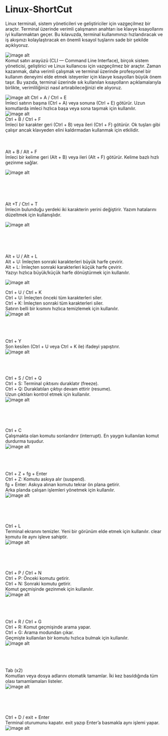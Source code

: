 # Linux-ShortCut
Linux terminali, sistem yöneticileri ve geliştiriciler için vazgeçilmez bir araçtır. Terminal üzerinde verimli çalışmanın anahtarı ise klavye kısayollarını iyi kullanmaktan geçer. Bu kılavuzda, terminal kullanımınızı hızlandıracak ve iş akışınızı kolaylaştıracak en önemli kısayol tuşlarını sade bir şekilde açıklıyoruz.


 ![image alt](https://github.com/nurullahnamal/Linux-ShortCut/blob/main/Linux%20Shortcut.png)  <br>
Komut satırı arayüzü (CLI — Command Line Interface), birçok sistem yöneticisi, geliştirici ve Linux kullanıcısı için vazgeçilmez bir araçtır. Zaman kazanmak, daha verimli çalışmak ve terminal üzerinde profesyonel bir kullanım deneyimi elde etmek isteyenler için klavye kısayolları büyük önem taşır. Bu yazıda, terminal üzerinde sık kullanılan kısayolların açıklamalarıyla birlikte, verimliliğinizi nasıl artırabileceğinizi ele alıyoruz.


 
 ![image alt](https://github.com/nurullahnamal/Linux-ShortCut/blob/main/Ctrl%20A%20or%20E%20.gif)
Ctrl + A / Ctrl + E <br>
İmleci satırın başına (Ctrl + A) veya sonuna (Ctrl + E) götürür. Uzun komutlarda imleci hızlıca başa veya sona taşımak için kullanılır. <br>
 ![image alt](https://github.com/nurullahnamal/Linux-ShortCut/blob/main/Control%20B%20And%20Control%20F.gif) <br>
Ctrl + B / Ctrl + F <br>
İmleci bir karakter geri (Ctrl + B) veya ileri (Ctrl + F) götürür. Ok tuşları gibi çalışır ancak klavyeden elini kaldırmadan kullanmak için etkilidir.<br>
<br>
<br>
<br> 
Alt + B / Alt + F<br>
İmleci bir kelime geri (Alt + B) veya ileri (Alt + F) götürür. Kelime bazlı hızlı gezinme sağlar.<br> 

![image alt](https://github.com/nurullahnamal/Linux-ShortCut/blob/main/AltB%20And%20AltF.gif)<br>

<br>
<br>
<br>
<br> 
Alt +T / Ctrl + T<br>
İmlecin bulunduğu yerdeki iki karakterin yerini değiştirir. Yazım hatalarını düzeltmek için kullanışlıdır.<br>

![image alt](https://github.com/nurullahnamal/Linux-ShortCut/blob/main/AltT.gif) <br>

<br>
<br>
<br>
<br>
Alt + U / Alt + L <br>
Alt + U: İmleçten sonraki karakterleri büyük harfe çevirir. <br>
Alt + L: İmleçten sonraki karakterleri küçük harfe çevirir. <br>
Yazıyı hızlıca büyük/küçük harfe dönüştürmek için kullanılır. <br>

![image alt](https://github.com/nurullahnamal/Linux-ShortCut/blob/main/AltU%20And%20AltL.gif) <br>


Ctrl + U / Ctrl + K <br> 
Ctrl + U: İmleçten önceki tüm karakterleri siler. <br>
Ctrl + K: İmleçten sonraki tüm karakterleri siler. <br>
Satırın belli bir kısmını hızlıca temizlemek için kullanılır. <br> 
 ![image alt](https://github.com/nurullahnamal/Linux-ShortCut/blob/main/CtrlU%20And%20CtrlK.gif) <br>
<br>
<br>
<br>
<br>
   Ctrl + Y <br>
Son kesilen (Ctrl + U veya Ctrl + K ile) ifadeyi yapıştırır. <br>
 ![image alt](https://github.com/nurullahnamal/Linux-ShortCut/blob/main/Control%20Y%20Cut%20And%20Control%20U%20Paste.gif) <br>
 <br>
 <br>
 <br>
 


Ctrl + S / Ctrl + Q<br>
Ctrl + S: Terminal çıktısını duraklatır (freeze). <br>
Ctrl + Q: Duraklatılan çıktıyı devam ettirir (resume). <br>
Uzun çıktıları kontrol etmek için kullanılır. <br>
  ![image alt](https://github.com/nurullahnamal/Linux-ShortCut/blob/main/Control%20S%20And%20Control%20Q.gif) <br>

<br>
<br>
<br>

Ctrl + C <br>
Çalışmakta olan komutu sonlandırır (interrupt). En yaygın kullanılan komut durdurma tuşudur. <br>
   ![image alt](https://github.com/nurullahnamal/Linux-ShortCut/blob/main/Control%20C%20%2C%20Stop.gif) <br>
<br>
<br>
<br>
<br>
  Ctrl + Z + fg + Enter <br>
Ctrl + Z: Komutu askıya alır (suspend). <br>
fg + Enter: Askıya alınan komutu tekrar ön plana getirir. <br>
Arka planda çalışan işlemleri yönetmek için kullanılır. <br>
 ![image alt](https://github.com/nurullahnamal/Linux-ShortCut/blob/main/Control%20Z%20And%20fg%20.gif) <br>

<br>
<br>
<br>
 
  Ctrl + L <br>
Terminal ekranını temizler. Yeni bir görünüm elde etmek için kullanılır. clear komutu ile aynı işleve sahiptir.  <br>
 ![image alt](https://github.com/nurullahnamal/Linux-ShortCut/blob/main/Ctrl%20L.gif) <br>

<br>
<br>
<br>

Ctrl + P / Ctrl + N <br>
Ctrl + P: Önceki komutu getirir. <br>
Ctrl + N: Sonraki komutu getirir. <br>
Komut geçmişinde gezinmek için kullanılır. <br>
  ![image alt](https://github.com/nurullahnamal/Linux-ShortCut/blob/main/Ctrl%20P%20And%20Ctrl%20N.gif) <br>
<br>
<br>
<br>
<br> 
Ctrl + R / Ctrl + G <br>
Ctrl + R: Komut geçmişinde arama yapar. <br>
Ctrl + G: Arama modundan çıkar. <br>
Geçmişte kullanılan bir komutu hızlıca bulmak için kullanılır. <br>
   ![image alt](https://github.com/nurullahnamal/Linux-ShortCut/blob/main/Control%20R%20and%20Control%20G.gif) <br>
<br>
<br>
<br>
<br>
   Tab (x2) <br>
Komutları veya dosya adlarını otomatik tamamlar. İki kez basıldığında tüm olası tamamlamaları listeler. <br>
 ![image alt](https://github.com/nurullahnamal/Linux-ShortCut/blob/main/Tab%20.gif) <br>
 
<br>
<br>
<br>

   Ctrl + D / exit + Enter <br>
Terminal oturumunu kapatır. exit yazıp Enter’a basmakla aynı işlemi yapar. <br>
 ![image alt](https://github.com/nurullahnamal/Linux-ShortCut/blob/main/Ctrl%20D.gif) <br>

